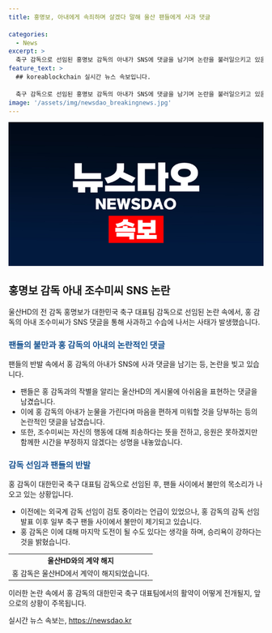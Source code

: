 ```yaml
---
title: 홍명보, 아내에게 속죄하며 살겠다 말해 울산 팬들에게 사과 댓글

categories:
  - News
excerpt: >
  축구 감독으로 선임된 홍명보 감독의 아내가 SNS에 댓글을 남기며 논란을 불러일으키고 있음. 홍 감독의 이적 소식이 전해지면서 울산 축구 팬들은 아쉬움과 불만을 표현했는데, 이에 조수미씨가 사과의 뜻을 전하며 수습에 나서고 있다. 한편, 홍 감독은 대한축구협회(KFA)에서 국가대표팀 감독으로 선임되었으며, 불만의 목소리가 여전히 존재하는 상황이다.
feature_text: >
  ## koreablockchain 실시간 뉴스 속보입니다.

  축구 감독으로 선임된 홍명보 감독의 아내가 SNS에 댓글을 남기며 논란을 불러일으키고 있음. 홍 감독의 이적 소식이 전해지면서 울산 축구 팬들은 아쉬움과 불만을 표현했는데, 이에 조수미씨가 사과의 뜻을 전하며 수습에 나서고 있다. 한편, 홍 감독은 대한축구협회(KFA)에서 국가대표팀 감독으로 선임되었으며, 불만의 목소리가 여전히 존재하는 상황이다.
image: '/assets/img/newsdao_breakingnews.jpg'
---
```


<p><img src="/assets/img/newsdao_breakingnews.jpg" alt="koreablockchain 속보" /></p>

<h2 data-ke-size="size26">홍명보 감독 아내 조수미씨 SNS 논란</h2>

<p data-ke-size="size16">울산HD의 전 감독 홍명보가 대한민국 축구 대표팀 감독으로 선임된 논란 속에서, 홍 감독의 아내 조수미씨가 SNS 댓글을 통해 사과하고 수습에 나서는 사태가 발생했습니다.</p>

<h3><b><span style="color: #1a5490;">팬들의 불만과 홍 감독의 아내의 논란적인 댓글</span></b></h3>

<p data-ke-size="size16">팬들의 반발 속에서 홍 감독의 아내가 SNS에 사과 댓글을 남기는 등, 논란을 빚고 있습니다.</p>

<ul>
  <li>팬들은 홍 감독과의 작별을 알리는 울산HD의 게시물에 아쉬움을 표현하는 댓글을 남겼습니다.</li>
  <li>이에 홍 감독의 아내가 눈물을 가린다며 마음을 편하게 미워할 것을 당부하는 등의 논란적인 댓글을 남겼습니다.</li>
  <li>또한, 조수미씨는 자신의 행동에 대해 죄송하다는 뜻을 전하고, 응원은 못하겠지만 함께한 시간을 부정하지 않겠다는 성명을 내놓았습니다.</li>
</ul>

<h3><b><span style="color: #1a5490;">감독 선임과 팬들의 반발</span></b></h3>

<p data-ke-size="size16">홍 감독이 대한민국 축구 대표팀 감독으로 선임된 후, 팬들 사이에서 불만의 목소리가 나오고 있는 상황입니다.</p>

<ul>
  <li>이전에는 외국계 감독 선임이 검토 중이라는 언급이 있었으나, 홍 감독의 감독 선임 발표 이후 일부 축구 팬들 사이에서 불만이 제기되고 있습니다.</li>
  <li>홍 감독은 이에 대해 마지막 도전이 될 수도 있다는 생각을 하며, 승리욕이 강하다는 것을 밝혔습니다.</li>
</ul>

<table>
  <tr>
    <td style="text-align: center; height: 17px;"><b>울산HD와의 계약 해지</b></td>
  </tr>
  <tr>
    <td style="text-align: center; height: 17px;">홍 감독은 울산HD에서 계약이 해지되었습니다.</td>
  </tr>
</table>

<p data-ke-size="size16">이러한 논란 속에서 홍 감독의 대한민국 축구 대표팀에서의 활약이 어떻게 전개될지, 앞으로의 상황이 주목됩니다.</p>
실시간 뉴스 속보는, <a href="https://newsdao.kr" rel="dofollow">https://newsdao.kr</a>


